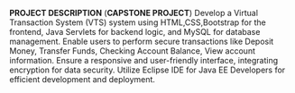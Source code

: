 **PROJECT DESCRIPTION**
(**CAPSTONE PROJECT**)
Develop a Virtual Transaction System (VTS) system using HTML,CSS,Bootstrap for the frontend, Java Servlets for backend logic, and MySQL for database management. Enable users to perform secure transactions like Deposit Money, Transfer Funds, Checking Account Balance, View account information. Ensure a responsive and user-friendly interface, integrating encryption for data security. Utilize Eclipse IDE for Java EE Developers for efficient development and deployment.
